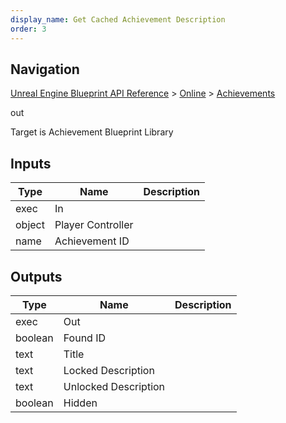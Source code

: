 ```yaml
---
display_name: Get Cached Achievement Description
order: 3
---
```

## Navigation

[Unreal Engine Blueprint API Reference](https://dev.epicgames.com/documentation/en-us/unreal-engine/BlueprintAPI) > [Online](https://dev.epicgames.com/documentation/en-us/unreal-engine/BlueprintAPI/Online) > [Achievements](https://dev.epicgames.com/documentation/en-us/unreal-engine/BlueprintAPI/Online/Achievements)

out

Target is Achievement Blueprint Library

## Inputs

| Type | Name | Description |
| --- | --- | --- |
| exec | In |  |
| object | Player Controller |  |
| name | Achievement ID |  |

## Outputs

| Type | Name | Description |
| --- | --- | --- |
| exec | Out |  |
| boolean | Found ID |  |
| text | Title |  |
| text | Locked Description |  |
| text | Unlocked Description |  |
| boolean | Hidden |  |
